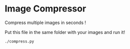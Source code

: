 # Image Compressor
Compress multiple images in seconds !

Put this file in the same folder with your images and run it!

```
./compress.py
```
